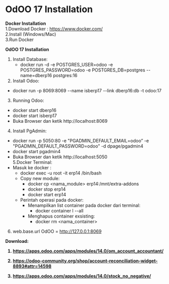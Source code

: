 # OdOO 17 Installation
<b> Docker Installation </b> <br>
1.Download Docker : https://www.docker.com/<br>
2.Install (Windows/Mac)<br>
3.Run Docker<br>

<b>OdOO 17 Installation </b> <br>
1. Install Database:<br>
	- docker run -d -e POSTGRES_USER=odoo -e POSTGRES_PASSWORD=odoo -e POSTGRES_DB=postgres --name=dberp16 postgres:16<br>
2. Install Odoo:<br>
  - docker run -p 8069:8069 --name isberp17 --link dberp16:db -t odoo:17<br>
3. Running Odoo:<br>
  - docker start dberp16<br>
  - docker start isberp17<br>
  - Buka Browser dan ketik http://localhost:8069<br>
4. Install PgAdmin:<br>
  - docker run -p 5050:80 -e "PGADMIN_DEFAULT_EMAIL=odoo” -e "PGADMIN_DEFAULT_PASSWORD=odoo" -d dpage/pgadmin4<br>
  - docker start pgadmin4<br>
  - Buka Browser dan ketik http://localhost:5050<br>
5.Docker Terminal: <br>
 - Masuk ke docker : 
      - docker exec -u root -it erp14 /bin/bash
   - Copy new module:
      - docker cp <nama_module> erp14:/mnt/extra-addons
      - docker stop erp14
      - docker start erp14
   - Perintah operasi pada docker:
      - Menampilkan list container pada docker dari terminal:
         -  docker container l --all 
      - Menghapus container exsisting:
         - docker rm <nama_container>
6. web.base.url OdOO = http://127.0.0.1:8069

<b>Download:<b>
   
1. https://apps.odoo.com/apps/modules/14.0/om_account_accountant/
   
2. https://odoo-community.org/shop/account-reconciliation-widget-8893#attr=14598
   
3. https://apps.odoo.com/apps/modules/14.0/stock_no_negative/ 

